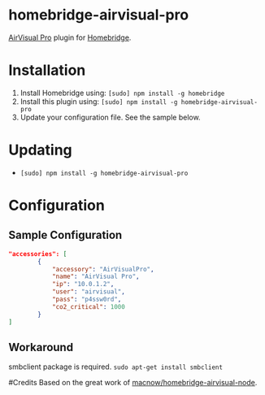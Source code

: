 # homebridge-airvisual-pro

[AirVisual Pro](https://www.airvisual.com/air-quality-monitor) plugin for [Homebridge](https://github.com/nfarina/homebridge).

# Installation

1. Install Homebridge using: `[sudo] npm install -g homebridge`
2. Install this plugin using: `[sudo] npm install -g homebridge-airvisual-pro`
3. Update your configuration file. See the sample below.

# Updating

- `[sudo] npm install -g homebridge-airvisual-pro`

# Configuration

## Sample Configuration

```json
"accessories": [
        {
            "accessory": "AirVisualPro",
            "name": "AirVisual Pro",
            "ip": "10.0.1.2",
            "user": "airvisual",
            "pass": "p4ssw0rd",
            "co2_critical": 1000
        }
]
```

## Workaround
smbclient package is required. `sudo apt-get install smbclient`

#Credits
Based on the great work of [macnow/homebridge-airvisual-node](https://github.com/macnow/homebridge-airvisual-node).